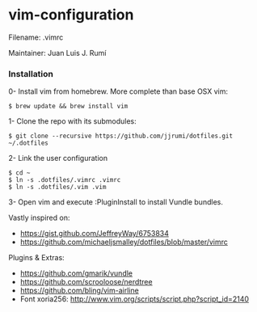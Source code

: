 vim-configuration
=================

Filename: .vimrc

Maintainer: Juan Luis J. Rumí

### Installation
0- Install vim from homebrew. More complete than base OSX vim:
```
$ brew update && brew install vim
```
1- Clone the repo with its submodules:
```
$ git clone --recursive https://github.com/jjrumi/dotfiles.git ~/.dotfiles
```
2- Link the user configuration
```
$ cd ~
$ ln -s .dotfiles/.vimrc .vimrc
$ ln -s .dotfiles/.vim .vim
```
3- Open vim and execute :PluginInstall to install Vundle bundles.


Vastly inspired on:
  - https://gist.github.com/JeffreyWay/6753834
  - https://github.com/michaeljsmalley/dotfiles/blob/master/vimrc

Plugins & Extras:
  - https://github.com/gmarik/vundle
  - https://github.com/scrooloose/nerdtree
  - https://github.com/bling/vim-airline
  - Font xoria256: http://www.vim.org/scripts/script.php?script_id=2140

